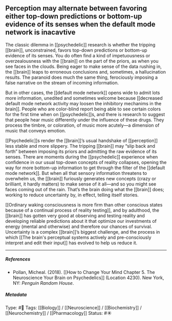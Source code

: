## Perception may alternate between favoring either top-down predictions or bottom-up evidence of its senses when the default mode network is inacavtive  # 

The classic dilemma in [[psychedelic]] research is whether the tripping [[brain]], unconstrained, favors top-down predictions or bottom-up evidence of its senses. You do often find a kind of impetuousness or overzealousness with the [[brain]]  on the part of the priors, as when you see faces in the clouds. Being eager to make sense of the data rushing in, the [[brain]] leaps to erroneous conclusions and, sometimes, a hallucination results. The paranoid does much the same thing, ferociously imposing a false narrative on the stream of incoming information.

But in other cases, the [[default mode network]] opens wide to admit lots more information, unedited and sometimes welcome because [[decreased default mode network activity may loosen the inhibitory mechanims in the brain]]. People who are color-blind report being able to see certain colors for the first time when on [[psychedelic]]s, and there is research to suggest that people hear music differently under the influence of these drugs. They process the timbre, or coloration, of music more acutely—a dimension of music that conveys emotion.

[[Psychedelic]]s render the [[brain]]’s usual handshake of [[perception]] less stable and more slippery. The tripping [[brain]] may “slip back and forth” between imposing its priors and admitting the raw evidence of its senses. There are moments during the [[psychedelic]] experience when confidence in our usual top-down concepts of reality collapses, opening the way for more bottom-up information to get through the filter of the [[default mode network]]. But when all that sensory information threatens to overwhelm us, the [[brain]] furiously generates new concepts (crazy or brilliant, it hardly matters) to make sense of it all—and so you might see faces coming out of the rain. That’s the brain doing what the [[brain]] does; working to reduce uncertainty by, in effect, telling itself stories.

[[Ordinary waking consciousness is more firm than other conscious states because of a continual process of reality testing]], and by adulthood, the [[brain]] has gotten very good at observing and testing reality and developing reliable predictions about it that optimize our investments of energy (mental and otherwise) and therefore our chances of survival. Uncertainty is a complex [[brain]]’s biggest challenge, and the process in which [[The brain's perceptual systems actively and pre-consciously interpret and edit their input]] has evolved to help us reduce it.

___

##### References

- Pollan, Micheal. (2018). [[How to Change Your Mind Chapter 5. The Neuroscience Your Brain on Psychedelics]] (Location 4230). New York, NY: _Penguin Random House_. 

##### Metadata

Type: #🔴 
Tags: [[Biology]] / [[Neuroscience]] / [[Biochemistry]] / [[Neurochemistry]] / [[Pharmacology]] 
Status: #☀️ 